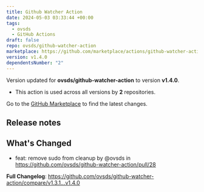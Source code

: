 ```yaml
---
title: Github Watcher Action
date: 2024-05-03 03:33:44 +00:00
tags:
  - ovsds
  - GitHub Actions
draft: false
repo: ovsds/github-watcher-action
marketplace: https://github.com/marketplace/actions/github-watcher-action
version: v1.4.0
dependentsNumber: "2"
---
```



Version updated for **ovsds/github-watcher-action** to version **v1.4.0**.
- This action is used across all versions by **2** repositories.

Go to the [GitHub Marketplace](https://github.com/marketplace/actions/github-watcher-action) to find the latest changes.

## Release notes

## What's Changed
* feat: remove sudo from cleanup by @ovsds in https://github.com/ovsds/github-watcher-action/pull/28


**Full Changelog**: https://github.com/ovsds/github-watcher-action/compare/v1.3.1...v1.4.0
